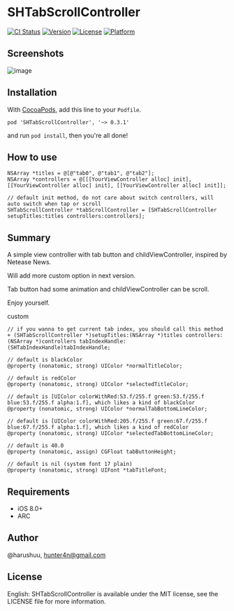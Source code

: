 # SHTabScrollController

[![CI Status](http://img.shields.io/travis/@harushuu/SHTabScrollController.svg?style=flat)](https://travis-ci.org/@harushuu/SHTabScrollController)
[![Version](https://img.shields.io/cocoapods/v/SHTabScrollController.svg?style=flat)](http://cocoapods.org/pods/SHTabScrollController)
[![License](https://img.shields.io/cocoapods/l/SHTabScrollController.svg?style=flat)](http://cocoapods.org/pods/SHTabScrollController)
[![Platform](https://img.shields.io/cocoapods/p/SHTabScrollController.svg?style=flat)](http://cocoapods.org/pods/SHTabScrollController)

## Screenshots
![image](https://github.com/harushuu/SHTabScrollController/raw/master/Screenshots.gif)

## Installation
 
With [CocoaPods](http://cocoapods.org/), add this line to your `Podfile`.

```
pod 'SHTabScrollController', '~> 0.3.1'
```

and run `pod install`, then you're all done!

## How to use

```objc
NSArray *titles = @[@"tab0", @"tab1", @"tab2"];
NSArray *controllers = @[[[YourViewController alloc] init], [[YourViewController alloc] init], [[YourViewController alloc] init]];

// default init method, do not care about switch controllers, will auto switch when tap or scroll
SHTabScrollController *tabScrollController = [SHTabScrollController setupTitles:titles controllers:controllers];
```

## Summary

A simple view controller with tab button and childViewController, inspired by Netease News.

Will add more custom option in next version.

Tab button had some animation and childViewController can be scroll.

Enjoy yourself.

custom

```objc
// if you wanna to get current tab index, you should call this method
+ (SHTabScrollController *)setupTitles:(NSArray *)titles controllers:(NSArray *)controllers tabIndexHandle:(SHTabIndexHandle)tabIndexHandle;

// default is blackColor
@property (nonatomic, strong) UIColor *normalTitleColor;

// default is redColor
@property (nonatomic, strong) UIColor *selectedTitleColor;

// default is [UIColor colorWithRed:53.f/255.f green:53.f/255.f blue:53.f/255.f alpha:1.f], which likes a kind of blackColor
@property (nonatomic, strong) UIColor *normalTabBottomLineColor;

// default is [UIColor colorWithRed:205.f/255.f green:67.f/255.f blue:67.f/255.f alpha:1.f], which likes a kind of redColor
@property (nonatomic, strong) UIColor *selectedTabBottomLineColor;

// default is 40.0
@property (nonatomic, assign) CGFloat tabButtonHeight;

// default is nil (system font 17 plain)
@property (nonatomic, strong) UIFont *tabTitleFont;
```

## Requirements

* iOS 8.0+ 
* ARC

## Author

@harushuu, hunter4n@gmail.com

## License

English: SHTabScrollController is available under the MIT license, see the LICENSE file for more information.     

